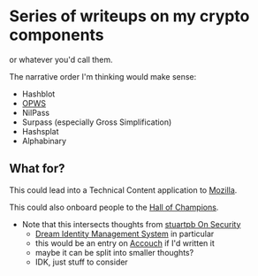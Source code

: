# Series of writeups on my crypto components

or whatever you'd call them.

The narrative order I'm thinking would make sense:

- Hashblot
- [OPWS](2h7ch-fepsd-xqamr-3j43v-dbd8j)
- NilPass
- Surpass (especially Gross Simplification)
- Hashsplat
- Alphabinary

## What for?

This could lead into a Technical Content application to [Mozilla](1pm8s-6x03w-r39gt-0and3-tx2ww).

This could also onboard people to the [Hall of Champions](t0qv3-yszzz-40a4v-5zgbk-f43j6).

- Note that this intersects thoughts from [stuartpb On Security](9qb42-94e42-81ans-2rerv-1nq45)
  - [Dream Identity Management System](7xr1k-yvmxb-f9bzc-9sgqg-bf542) in particular
  - this would be an entry on [Accouch](3bgmz-ptkas-baa2b-w9a4z-kmm7f) if I'd written it
  - maybe it can be split into smaller thoughts?
  - IDK, just stuff to consider
